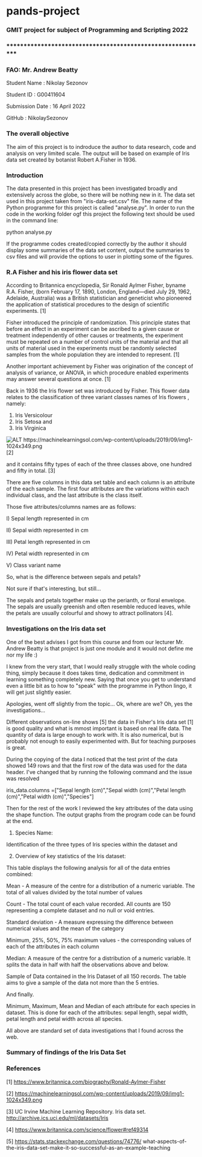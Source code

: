 # pands-project

### GMIT project for subject of Programming and Scripting 2022
### **********************************************************
### FAO: Mr. Andrew Beatty

Student Name        :      Nikolay Sezonov

Student ID          :      G00411604  

Submission Date     :      16 April 2022

GitHub              :      NikolaySezonov      


### The overall objective

The aim of this project is to indroduce the author to data research, code and analysis on very limited scale. The output will be based on example of Iris data set created by botanist Robert A.Fisher in 1936.

### Introduction

The data presented in this project has been investigated broadly and extensively across the globe, so there will be nothing new in it. The data set used in this project taken from "iris-data-set.csv" file. The name of the Python programme for this project is called "analyse.py". In order to run the code in the working folder ogf this project the following text should be used in the command line:

python analyse.py 

If the programme codes created/copied correctly by the author it should display some summaries of the data set content, output the summaries to csv files and will provide the options to user in plotting some of the figures.

### R.A Fisher and his iris flower data set

According to Britannica encyclopedia, Sir Ronald Aylmer Fisher, byname R.A. Fisher, (born February 17, 1890, London, England—died July 29, 1962, Adelaide, Australia) was a British statistician and geneticist who pioneered the application of statistical procedures to the design of scientific experiments. [1]

Fisher introduced the principle of randomization. This principle states that before an effect in an experiment can be ascribed to a given cause or treatment independently of other causes or treatments, the experiment must be repeated on a number of control units of the material and that all units of material used in the experiments must be randomly selected samples from the whole population they are intended to represent. [1]

Another important achievement by Fisher was origination of the concept of analysis of variance, or ANOVA, in which procedure enabled experiments may answer several questions at once. [1]

Back in 1936 the Iris flower set was introduced by Fisher. This flower data relates to the classification of three variant classes names of Iris flowers , namely:

1) Iris Versicolour 
2) Iris Setosa and
3) Iris Virginica

![ALT https://machinelearningsol.com/wp-content/uploads/2019/09/img1-1024x349.png ](https://machinelearningsol.com/wp-content/uploads/2019/09/img1-1024x349.png) [2]

and it contains fifty types of each of the three classes above, one hundred and fifty in total. [3]

There are five columns in this data set table and each column is an attribute of the each sample.
The first four attributes are the variations within each individual class, and the last attribute is the class itself. 

Those five attributes/columns names are as follows:

I)      Sepal length         represented in cm

II)     Sepal width          represented in cm

III)    Petal length         represented in cm

IV)     Petal width          represented in cm

V)      Class variant name

So, what is the difference between sepals and petals? 

Not sure if that's interesting, but still...

The sepals and petals together make up the perianth, or floral envelope. The sepals are usually greenish and often resemble reduced leaves, while the petals are usually colourful and showy to attract pollinators [4].

### Investigations on the Iris data set

One of the best advises I got from this course and from our lecturer Mr. Andrew Beatty is that project is just one module and it would not define me nor my life :) 

I knew from the very start, that I would really struggle with the whole coding thing, simply because it does takes time, dedication and commitment in learning something completely new. Saying that once you get to understand even a little bit as to how to "speak" with the programme in Python lingo, it will get just slightly easier.

Apologies, went off slightly from the topic... Ok, where are we? Oh, yes the investigations...

Different observations on-line shows [5] the data in Fisher's Iris data set [1] is good quality and what is mmost important is based on real life data. The quantity of data is large enough to work with.
It is also numerical, but is probably not enough to easily experimented with. But for teaching purposes is great.

During the copying of the data I noticed that the test print of the data showed 149 rows and that the first row of the data was used for the data header. 
I've changed that by running the following command and the issue was resolved

iris_data.columns =["Sepal length (cm)","Sepal width (cm)","Petal length (cm)","Petal width (cm)","Species"]

Then for the rest of the work I reviewed the key attributes of the data using the shape function. 
The output graphs from the program code can be found at the end.

1. Species Name:

Identification of the three types of Iris species within the dataset and 

2. Overview of key statistics of the Iris dataset:

This table displays the following analysis for all of the data entries combined:

Mean -              A measure of the centre for a distribution of a numeric variable. The total of all values divided by the total number of values

Count -             The total count of each value recorded. All counts are 150 representing a complete dataset and no null or void entries.

Standard deviation - A measure expressing the difference between numerical values and the mean of the category

Minimum, 25%, 50%, 75% maximum values - the corresponding values of each of the attributes in each column

Median: A measure of the centre for a distribution of a numeric variable. It splits the data in half with half the observations above and below.

Sample of Data contained in the Iris Dataset of all 150 records. The table aims to give a sample of the data not more than the 5 entries.

And finally.

Minimum, Maximum, Mean and Median of each attribute for each species in dataset. This is done for each of the attributes: sepal length, sepal width, petal length and petal width across all species.

All above are standard set of data investigations that I found across the web.

### Summary of findings of the Iris Data Set



### References

[1] https://www.britannica.com/biography/Ronald-Aylmer-Fisher

[2] https://machinelearningsol.com/wp-content/uploads/2019/09/img1-1024x349.png

[3] UC Irvine Machine Learning Repository. Iris data set. http://archive.ics.uci.edu/ml/datasets/Iris

[4] https://www.britannica.com/science/flower#ref49314

[5] https://stats.stackexchange.com/questions/74776/            what-aspects-of-the-iris-data-set-make-it-so-successful-as-an-example-teaching







